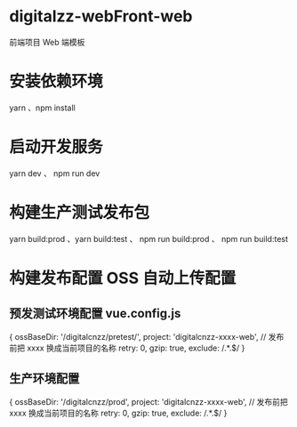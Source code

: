 # digitalzz-webFront-web

前端项目 Web 端模板

# 安装依赖环境

yarn 、npm install

# 启动开发服务

yarn dev 、 npm run dev

# 构建生产测试发布包

yarn build:prod 、yarn build:test 、 npm run build:prod 、 npm run build:test

# 构建发布配置 OSS 自动上传配置

## 预发测试环境配置 vue.config.js

{ ossBaseDir: '/digitalcnzz/pretest/', project: 'digitalcnzz-xxxx-web', // 发布前把 xxxx 换成当前项目的名称 retry: 0,
gzip: true, exclude: /.\*\.\$/ }

## 生产环境配置

{ ossBaseDir: '/digitalcnzz/prod', project: 'digitalcnzz-xxxx-web', // 发布前把 xxxx 换成当前项目的名称 retry: 0, gzip:
true, exclude: /.\*\.\$/ }
